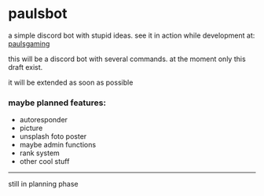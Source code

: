 # paulsbot
a simple discord bot with stupid ideas. see it in action while development at: [paulsgaming](https://www.paulsgaming.com)

this will be a discord bot with several commands. at the moment only this draft exist.

it will be extended as soon as possible

### maybe planned features:
- autoresponder
- picture
- unsplash foto poster
- maybe admin functions
- rank system
- other cool stuff


--------------

still in planning phase
